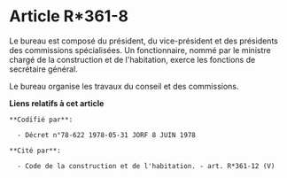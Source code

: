 # Article R*361-8

Le bureau est composé du président, du vice-président et des présidents des commissions spécialisées. Un fonctionnaire, nommé
par le ministre chargé de la construction et de l'habitation, exerce les fonctions de secrétaire général.

Le bureau organise les travaux du conseil et des commissions.

**Liens relatifs à cet article**

	**Codifié par**:

	  - Décret n°78-622 1978-05-31 JORF 8 JUIN 1978

	**Cité par**:

	  - Code de la construction et de l'habitation. - art. R*361-12 (V)
